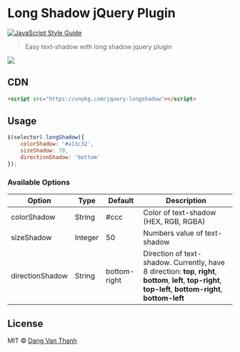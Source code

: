 # Long Shadow jQuery Plugin

[![JavaScript Style Guide](https://img.shields.io/badge/code%20style-standard-brightgreen.svg)](http://standardjs.com/)

> Easy text-shadow with long shadow jquery plugin

![](screenshot.png)

## CDN

```html
<script src="https://unpkg.com/jquery-longshadow"></script>
```

## Usage

```js
$(selector).longShadow({
    colorShadow: '#a13c32',
    sizeShadow: 70,
    directionShadow: 'bottom'
});
```

### Available Options

| Option  | Type  | Default  | Description |
|---|---|---|---|
| colorShadow | String | #ccc | Color of text-shadow (HEX, RGB, RGBA) |
| sizeShadow | Integer | 50 | Numbers value of text-shadow  |
| directionShadow | String | bottom-right | Direction of text-shadow. Currently, have 8 direction: **top**, **right**, **bottom**, **left**, **top-right**, **top-left**, **bottom-right**, **bottom-left** |

## License

MIT © [Dang Van Thanh](https://dangthanh.org)
